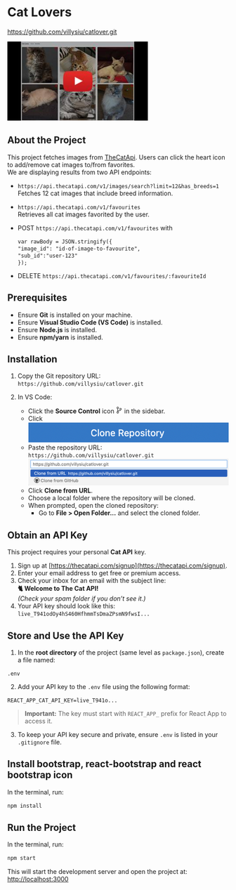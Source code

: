# Cat Lovers

https://github.com/villysiu/catlover.git


[![CatLovers](https://github.com/villysiu/catlover/blob/main/public/images/catlovers_yt.jpeg?raw=true)](https://youtu.be/L3RAgixBC3Y)


## About the Project

This project fetches images from [TheCatApi](https://thecatapi.com/). Users can click the heart icon to add/remove cat images to/from favorites.  
We are displaying results from two API endpoints:

- `https://api.thecatapi.com/v1/images/search?limit=12&has_breeds=1`  
  Fetches 12 cat images that include breed information.

- `https://api.thecatapi.com/v1/favourites`  
  Retrieves all cat images favorited by the user.

- POST `https://api.thecatapi.com/v1/favourites` with 
  ```
  var rawBody = JSON.stringify({ 
  "image_id": "id-of-image-to-favourite",
  "sub_id":"user-123"
  });
  ```

- DELETE `https://api.thecatapi.com/v1/favourites/:favouriteId`

## Prerequisites

- Ensure **Git** is installed on your machine.  
- Ensure **Visual Studio Code (VS Code)** is installed.
- Ensure **Node.js** is installed.
- Ensure **npm/yarn** is installed.



## Installation

1. Copy the Git repository URL:  
   `https://github.com/villysiu/catlover.git`

2. In VS Code:
   - Click the **Source Control** icon <img src="https://raw.githubusercontent.com/villysiu/catlover/926bfee8ce1b7b55e4f003f01c950dee0f55c43c/public/images/source-control-svgrepo-com.svg" height="15" width="15"> in the sidebar.
   - Click ![Clone Icon](https://github.com/villysiu/catlover/blob/main/public/images/clone-repository-blue.png?raw=true)
   - Paste the repository URL:  
     `https://github.com/villysiu/catlover.git`  
     ![Paste URL](https://github.com/villysiu/catlover/blob/main/public/images/clone-gray.png?raw=true)
   - Click **Clone from URL**.
   - Choose a local folder where the repository will be cloned.
   - When prompted, open the cloned repository:
     - Go to **File > Open Folder...** and select the cloned folder.



## Obtain an API Key

This project requires your personal **Cat API** key.

1. Sign up at [https://thecatapi.com/signup](https://thecatapi.com/signup).
2. Enter your email address to get free or premium access.
3. Check your inbox for an email with the subject line:  
   **🐈 Welcome to The Cat API!**  
   *(Check your spam folder if you don’t see it.)*
4. Your API key should look like this:  
   `live_T941odOy4hS460HfhmmTsDmaZPsmN9fwsI...`



## Store and Use the API Key

1. In the **root directory** of the project (same level as `package.json`), create a file named:

```
.env
```

2. Add your API key to the `.env` file using the following format:

```
REACT_APP_CAT_API_KEY=live_T941o...
````

> **Important:** The key must start with `REACT_APP_` prefix for React App to access it.

3. To keep your API key secure and private, ensure `.env` is listed in your `.gitignore` file.

## Install bootstrap, react-bootstrap and react bootstrap icon
In the terminal, run:
```bash
npm install 
````

## Run the Project


In the terminal, run:

```bash
npm start
````

This will start the development server and open the project at:
[http://localhost:3000](http://localhost:3000)


